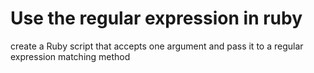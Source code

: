 # Use the regular expression in ruby

create a Ruby script that accepts one argument and pass it to a regular expression matching method

